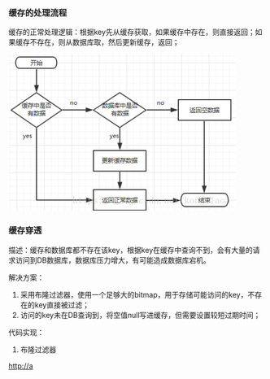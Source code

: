 ### 缓存的处理流程 ###

缓存的正常处理逻辑：根据key先从缓存获取，如果缓存中存在，则直接返回；如果缓存不存在，则从数据库取，然后更新缓存，返回；

![缓存处理流程](https://raw.githubusercontent.com/zengzhiwei12138/interview/master/image/缓存处理流程.png)

### 缓存穿透 ###

描述：缓存和数据库都不存在该key，根据key在缓存中查询不到，会有大量的请求访问到DB数据库，数据库压力增大，有可能造成数据库宕机。

解决方案：

1. 采用布隆过滤器，使用一个足够大的bitmap，用于存储可能访问的key，不存在的key直接被过滤；
2. 访问的key未在DB查询到，将空值null写进缓存，但需要设置较短过期时间；

代码实现：

1. 布隆过滤器

[http://a](http://a "谷歌的BloomFilter")


